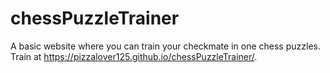 # chessPuzzleTrainer
A basic website where you can train your checkmate in one chess puzzles. Train at https://pizzalover125.github.io/chessPuzzleTrainer/.
